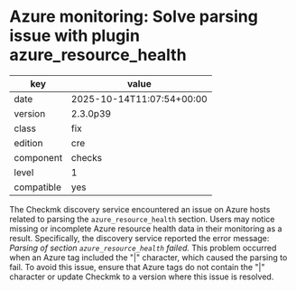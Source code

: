 [//]: # (werk v2)
# Azure monitoring: Solve parsing issue with plugin azure_resource_health

key        | value
---------- | ---
date       | 2025-10-14T11:07:54+00:00
version    | 2.3.0p39
class      | fix
edition    | cre
component  | checks
level      | 1
compatible | yes

The Checkmk discovery service encountered an issue on Azure hosts related to parsing the `azure_resource_health` section.
Users may notice missing or incomplete Azure resource health data in their monitoring as a result.
Specifically, the discovery service reported the error message: _Parsing of section `azure_resource_health` failed._
This problem occurred when an Azure tag included the "|" character, which caused the parsing to fail.
To avoid this issue, ensure that Azure tags do not contain the "|" character or update Checkmk to a version where this issue is resolved.
